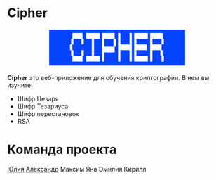 # Cipher

<div align="center">
  <img src="https://github.com/iamlorddop/cipher/blob/main/img/logo.svg" alt="crypto logo" />
</div>

**Cipher** это веб-приложение для обучения криптографии. В нем вы изучите:

- Шифр Цезаря
- Шифр Тезариуса
- Шифр перестановок
- RSA

# Команда проекта

[Юлия](https://github.com/iamlorddop)
[Александр](https://github.com/drinklean)
Максим
Яна
Эмилия
Кирилл
